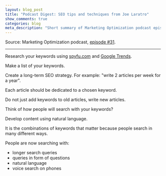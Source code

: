 ```yaml
---
layout: blog_post
title: "Podcast Digest: SEO tips and techniques from Joe Laratro"
show_comments: true
categories: blog
meta_description: "Short summary of Marketing Optimization podcast episode #31 about researching keywords and using them in content."
---
```


Source: Marketing Optimization podcast, [episode #31](http://marketingoptimization.tv/joe-laratro-seo-search-engine-optimization).

---

Research your keywords using [spyfu.com](http://www.spyfu.com/) and [Google Trends](http://www.google.com.au/trends/).

Make a list of your keywords.

Create a long-term SEO strategy. For example: "write 2 articles per week for a year".

Each article should be dedicated to a chosen keyword.

Do not just add keywords to old articles, write new articles.

Think of how people will search with your keywords?

Develop content using natural language.

It is the combinations of keywords that matter because people search in many different ways.

People are now searching with:

* longer search queries
* queries in form of questions
* natural language
* voice search on phones

